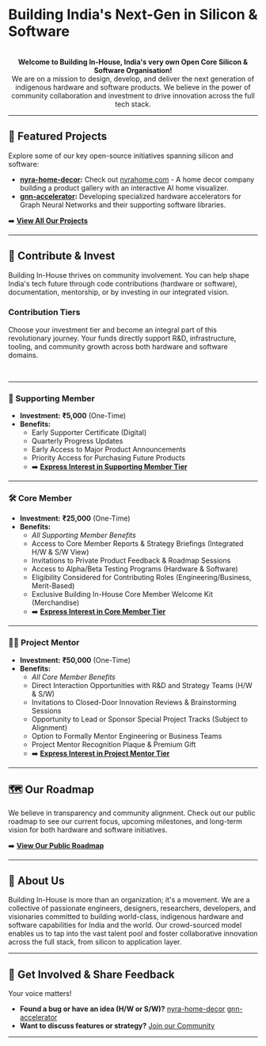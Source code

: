 # Building India's Next-Gen in Silicon & Software

<p align="center">
  <!-- Optional: Add your Logo here if you have one hosted -->
  <!-- <img src="URL_TO_YOUR_LOGO.png" alt="Building In-House Logo" width="200"/> -->
  <br>
  <strong>Welcome to Building In-House, India's very own Open Core Silicon & Software Organisation!</strong>
  <br>
  We are on a mission to design, develop, and deliver the next generation of indigenous hardware and software products. We believe in the power of community collaboration and investment to drive innovation across the full tech stack.
</p>

---


## <a id="featured-projects"></a>🚀 Featured Projects

Explore some of our key open-source initiatives spanning silicon and software:

*   **[nyra-home-decor](https://github.com/Building-in-house/nyra-home-decor):** Check out [nyrahome.com](nyrahome.com) - A home decor company building a product gallery with an interactive AI home visualizer.
*   **[gnn-accelerator](https://github.com/Building-in-house/gnn-accelerator):** Developing specialized hardware accelerators for Graph Neural Networks and their supporting software libraries.
  
➡️ [**View All Our Projects**](https://github.com/orgs/Building-in-house/repositories)

---

## <a id="contribute--invest"></a>🤝 Contribute & Invest

Building In-House thrives on community involvement. You can help shape India's tech future through code contributions (hardware or software), documentation, mentorship, or by investing in our integrated vision.

### Contribution Tiers

Choose your investment tier and become an integral part of this revolutionary journey. Your funds directly support R&D, infrastructure, tooling, and community growth across both hardware and software domains.

<br>

---

### 🌱 Supporting Member

*   **Investment:** **₹5,000** (One-Time)
*   **Benefits:**
    *   Early Supporter Certificate (Digital)
    *   Quarterly Progress Updates
    *   Early Access to Major Product Announcements
    *   Priority Access for Purchasing Future Products
    *   ➡️ [**Express Interest in Supporting Member Tier**](mailto:yashkumar3066@gmail.com?subject=Interest%20in%20Building%20In-House%20-%20Supporting%20Member%20Tier)
---

### 🛠️ Core Member

*   **Investment:** **₹25,000** (One-Time)
*   **Benefits:**
    *   _All Supporting Member Benefits_
    *   Access to Core Member Reports & Strategy Briefings (Integrated H/W & S/W View)
    *   Invitations to Private Product Feedback & Roadmap Sessions
    *   Access to Alpha/Beta Testing Programs (Hardware & Software)
    *   Eligibility Considered for Contributing Roles (Engineering/Business, Merit-Based)
    *   Exclusive Building In-House Core Member Welcome Kit (Merchandise)
    *   ➡️ [**Express Interest in Core Member Tier**](mailto:yashkumar3066@gmail.com?subject=Interest%20in%20Building%20In-House%20-%20Core%20Member%20Tier)

---

### 🧑‍🏫 Project Mentor

*   **Investment:** **₹50,000** (One-Time)
*   **Benefits:**
    *   _All Core Member Benefits_
    *   Direct Interaction Opportunities with R&D and Strategy Teams (H/W & S/W)
    *   Invitations to Closed-Door Innovation Reviews & Brainstorming Sessions
    *   Opportunity to Lead or Sponsor Special Project Tracks (Subject to Alignment)
    *   Option to Formally Mentor Engineering or Business Teams
    *   Project Mentor Recognition Plaque & Premium Gift
    *   ➡️ [**Express Interest in Project Mentor Tier**](mailto:yashkumar3066@gmail.com?subject=Interest%20in%20Building%20In-House%20-%20Project%20Mentor%20Tier)

---

## <a id="roadmap"></a>🗺️ Our Roadmap

We believe in transparency and community alignment. Check out our public roadmap to see our current focus, upcoming milestones, and long-term vision for both hardware and software initiatives.

➡️ [**View Our Public Roadmap**](link-to-your-roadmap-file-wiki-or-project-board)

---

## <a id="about-us"></a>🏢 About Us

Building In-House is more than an organization; it's a movement. We are a collective of passionate engineers, designers, researchers, developers, and visionaries committed to building world-class, indigenous hardware and software capabilities for India and the world. Our crowd-sourced model enables us to tap into the vast talent pool and foster collaborative innovation across the full stack, from silicon to application layer.

---

## 💬 Get Involved & Share Feedback

Your voice matters!

*   **Found a bug or have an idea (H/W or S/W)?** [nyra-home-decor](https://github.com/Building-in-house/nyra-home-decor/issues) [gnn-accelerator](https://github.com/Building-in-house/gnn-accelerator/issues)
*   **Want to discuss features or strategy?** [Join our Community](https://join.slack.com/t/building-in-house/shared_invite/zt-300jdnu1y-GU4pLTq65yL9TYm45d2HSg)
---
